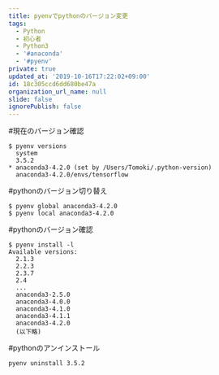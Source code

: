 ```yaml
---
title: pyenvでpythonのバージョン変更
tags:
  - Python
  - 初心者
  - Python3
  - '#anaconda'
  - '#pyenv'
private: true
updated_at: '2019-10-16T17:22:02+09:00'
id: 18c305ccd6dd680be47a
organization_url_name: null
slide: false
ignorePublish: false
---
```

#現在のバージョン確認

```terminal
$ pyenv versions
  system
  3.5.2
* anaconda3-4.2.0 (set by /Users/Tomoki/.python-version)
  anaconda3-4.2.0/envs/tensorflow
```
#pythonのバージョン切り替え

```terminal
$ pyenv global anaconda3-4.2.0
$ pyenv local anaconda3-4.2.0
```

#pythonのバージョン確認
```terminal
$ pyenv install -l
Available versions:
  2.1.3
  2.2.3
  2.3.7
  2.4
  ...
  anaconda3-2.5.0
  anaconda3-4.0.0
  anaconda3-4.1.0
  anaconda3-4.1.1
  anaconda3-4.2.0
  (以下略)
```

#pythonのアンインストール

```terminal
pyenv uninstall 3.5.2
```
